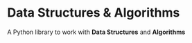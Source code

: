 # Data Structures & Algorithms

A Python library to work with __Data Structures__ and __Algorithms__  
